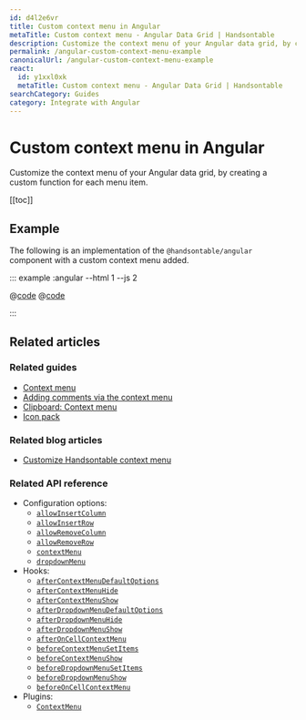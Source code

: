 ```yaml
---
id: d4l2e6vr
title: Custom context menu in Angular
metaTitle: Custom context menu - Angular Data Grid | Handsontable
description: Customize the context menu of your Angular data grid, by creating a custom function for each menu item.
permalink: /angular-custom-context-menu-example
canonicalUrl: /angular-custom-context-menu-example
react:
  id: y1xxl0xk
  metaTitle: Custom context menu - Angular Data Grid | Handsontable
searchCategory: Guides
category: Integrate with Angular
---
```


# Custom context menu in Angular

Customize the context menu of your Angular data grid, by creating a custom function for each menu item.

[[toc]]

## Example

The following is an implementation of the `@handsontable/angular` component with a custom context menu added.

::: example :angular --html 1 --js 2

@[code](@/content/guides/integrate-with-angular/angular-custom-context-menu-example/angular/example1.html)
@[code](@/content/guides/integrate-with-angular/angular-custom-context-menu-example/angular/example1.js)

:::

## Related articles

### Related guides

<div class="boxes-list gray">

- [Context menu](@/guides/accessories-and-menus/context-menu/context-menu.md)
- [Adding comments via the context menu](@/guides/cell-features/comments/comments.md#add-comments-via-the-context-menu)
- [Clipboard: Context menu](@/guides/cell-features/clipboard/clipboard.md#context-menu)
- [Icon pack](@/guides/accessories-and-menus/icon-pack/icon-pack.md)

</div>

### Related blog articles

<div class="boxes-list">

- [Customize Handsontable context menu](https://handsontable.com/blog/customize-handsontable-context-menu)

</div>

### Related API reference

- Configuration options:
  - [`allowInsertColumn`](@/api/options.md#allowinsertcolumn)
  - [`allowInsertRow`](@/api/options.md#allowinsertrow)
  - [`allowRemoveColumn`](@/api/options.md#allowremovecolumn)
  - [`allowRemoveRow`](@/api/options.md#allowremoverow)
  - [`contextMenu`](@/api/options.md#contextmenu)
  - [`dropdownMenu`](@/api/options.md#dropdownmenu)
- Hooks:
  - [`afterContextMenuDefaultOptions`](@/api/hooks.md#aftercontextmenudefaultoptions)
  - [`afterContextMenuHide`](@/api/hooks.md#aftercontextmenuhide)
  - [`afterContextMenuShow`](@/api/hooks.md#aftercontextmenushow)
  - [`afterDropdownMenuDefaultOptions`](@/api/hooks.md#afterdropdownmenudefaultoptions)
  - [`afterDropdownMenuHide`](@/api/hooks.md#afterdropdownmenuhide)
  - [`afterDropdownMenuShow`](@/api/hooks.md#afterdropdownmenushow)
  - [`afterOnCellContextMenu`](@/api/hooks.md#afteroncellcontextmenu)
  - [`beforeContextMenuSetItems`](@/api/hooks.md#beforecontextmenusetitems)
  - [`beforeContextMenuShow`](@/api/hooks.md#beforecontextmenushow)
  - [`beforeDropdownMenuSetItems`](@/api/hooks.md#beforedropdownmenusetitems)
  - [`beforeDropdownMenuShow`](@/api/hooks.md#beforedropdownmenushow)
  - [`beforeOnCellContextMenu`](@/api/hooks.md#beforeoncellcontextmenu)
- Plugins:
  - [`ContextMenu`](@/api/contextMenu.md)
